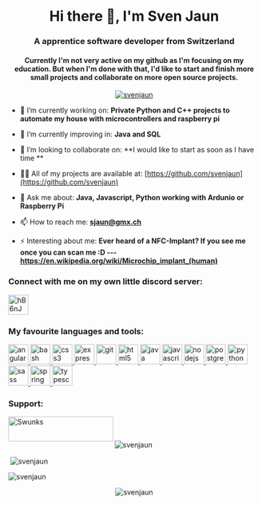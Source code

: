 <h1 align="center">Hi there 👋, I'm Sven Jaun</h1>
<h3 align="center">A apprentice software developer from Switzerland</h3>
<h4 align="center">Currently I'm not very active on my github as I'm focusing on my education. But when I'm done with that, I'd like to start and finish more small projects and collaborate on more open source projects.  </h4>

<p align="center"> <a href="https://github.com/ryo-ma/github-profile-trophy"><img src="https://github-profile-trophy.vercel.app/?username=svenjaun" alt="svenjaun" /></a> </p>

- 🔭 I’m currently working on: **Private Python and C++ projects to automate my house with microcontrollers and raspberry pi**

- 🌱 I’m currently improving in: **Java and SQL**

- 👯 I’m looking to collaborate on: **I would like to start as soon as I have time **

- 👨‍💻 All of my projects are available at: [https://github.com/svenjaun](https://github.com/svenjaun)

- 💬 Ask me about: **Java, Javascript, Python working with Ardunio or Raspberry Pi**

- 📫 How to reach me: **sjaun@gmx.ch**

- ⚡ Interesting about me: **Ever heard of a NFC-Implant? If you see me once you can scan me :D --- https://en.wikipedia.org/wiki/Microchip_implant_(human)**

<h3 align="left">Connect with me on my own little discord server:</h3>
<p align="left">
<a href="https://discord.gg/hB6nJWNHk2" target="blank"><img align="center" src="https://cdn4.iconfinder.com/data/icons/logos-and-brands/512/91_Discord_logo_logos-512.png" alt="hB6nJWNHk2" height="40" width="40" /></a>
</p>

<h3 align="left">My favourite languages and tools:</h3>
<p align="left"> <a href="https://angular.io" target="_blank"> <img src="https://devicons.github.io/devicon/devicon.git/icons/angularjs/angularjs-original.svg" alt="angularjs" width="40" height="40"/> </a> <a href="https://www.gnu.org/software/bash/" target="_blank"> <img src="https://www.vectorlogo.zone/logos/gnu_bash/gnu_bash-icon.svg" alt="bash" width="40" height="40"/> </a> <a href="https://www.w3schools.com/css/" target="_blank"> <img src="https://devicons.github.io/devicon/devicon.git/icons/css3/css3-original-wordmark.svg" alt="css3" width="40" height="40"/> </a> <a href="https://expressjs.com" target="_blank"> <img src="https://devicons.github.io/devicon/devicon.git/icons/express/express-original-wordmark.svg" alt="express" width="40" height="40"/> </a> <a href="https://git-scm.com/" target="_blank"> <img src="https://www.vectorlogo.zone/logos/git-scm/git-scm-icon.svg" alt="git" width="40" height="40"/> </a> <a href="https://www.w3.org/html/" target="_blank"> <img src="https://devicons.github.io/devicon/devicon.git/icons/html5/html5-original-wordmark.svg" alt="html5" width="40" height="40"/> </a> <a href="https://www.java.com" target="_blank"> <img src="https://devicons.github.io/devicon/devicon.git/icons/java/java-original-wordmark.svg" alt="java" width="40" height="40"/> </a> <a href="https://developer.mozilla.org/en-US/docs/Web/JavaScript" target="_blank"> <img src="https://devicons.github.io/devicon/devicon.git/icons/javascript/javascript-original.svg" alt="javascript" width="40" height="40"/> </a> <a href="https://nodejs.org" target="_blank"> <img src="https://devicons.github.io/devicon/devicon.git/icons/nodejs/nodejs-original-wordmark.svg" alt="nodejs" width="40" height="40"/> </a> <a href="https://www.postgresql.org" target="_blank"> <img src="https://devicons.github.io/devicon/devicon.git/icons/postgresql/postgresql-original-wordmark.svg" alt="postgresql" width="40" height="40"/> </a> <a href="https://www.python.org" target="_blank"> <img src="https://devicons.github.io/devicon/devicon.git/icons/python/python-original.svg" alt="python" width="40" height="40"/> </a> <a href="https://sass-lang.com" target="_blank"> <img src="https://devicons.github.io/devicon/devicon.git/icons/sass/sass-original.svg" alt="sass" width="40" height="40"/> </a> <a href="https://spring.io/" target="_blank"> <img src="https://www.vectorlogo.zone/logos/springio/springio-icon.svg" alt="spring" width="40" height="40"/> </a> <a href="https://www.typescriptlang.org/" target="_blank"> <img src="https://devicons.github.io/devicon/devicon.git/icons/typescript/typescript-original.svg" alt="typescript" width="40" height="40"/> </a> </p>

<h3 align="left">Support:</h3>
<p><a href="https://www.buymeacoffee.com/Swunks"> <img align="left" src="https://cdn.buymeacoffee.com/buttons/v2/default-yellow.png" height="50" width="210" alt="Swunks" /></a></p><br><br>
<p></p>
<p><img align="center" src="https://github-readme-stats.vercel.app/api/top-langs?username=svenjaun&show_icons=true&locale=en&layout=compact" alt="svenjaun" /></p>

<p>&nbsp;<img align="center" src="https://github-readme-stats.vercel.app/api?username=svenjaun&show_icons=true&locale=en" alt="svenjaun" /></p>

<p><img align="center" src="https://github-readme-streak-stats.herokuapp.com/?user=svenjaun&" alt="svenjaun" /></p>

<p align="center"> <img src="https://komarev.com/ghpvc/?username=svenjaun&label=Profile%20views&color=0e75b6&style=flat" alt="svenjaun" /> </p>
